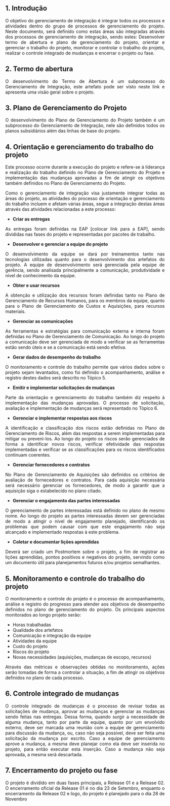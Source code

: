 ## 1. Introdução

<p align="justify">O objetivo do gerenciamento de integração é integrar todos os processos e atividades dentro do grupo de processos de gerenciamento do projeto. Neste documento, será definido como estas áreas são integradas através dos processos de gerenciamento de integração, sendo estes: Desenvolver termo de abertura e plano de gerenciamento do projeto, orientar e gerenciar o trabalho do projeto, monitorar e controlar o trabalho do projeto, realizar o controle integrado de mudanças e encerrar o projeto ou fase.</p>

## 2. Termo de abertura

<p align="justify">O desenvolvimento do Termo de Abertura é um subprocesso do Gerenciamento de Integração, este artefato pode ser visto neste link e apresenta uma visão geral sobre o projeto.</p>

## 3. Plano de Gerenciamento do Projeto

<p align="justify">O desenvolvimento do Plano de Gerenciamento do Projeto também é um subprocesso do Gerenciamento de Integração, nele são definidos todos os planos subsidiários além das linhas de base do projeto.</p>

## 4. Orientação e gerenciamento do trabalho do projeto

<p align="justify">Este processo ocorre durante a execução do projeto e refere-se à liderança e realização do trabalho definido no Plano de Gerenciamento do Projeto e implementação das mudanças aprovadas a fim de atingir os objetivos também definidos no Plano de Gerenciamento do Projeto.</p>

<p align="justify">Como o gerenciamento de integração visa justamente integrar todas as áreas do projeto, as atividades do processo de orientação e gerenciamento do trabalho incluem e afetam várias áreas, segue a integração destas áreas através das atividades relacionadas a este processo:</p>

   * **Criar as entregas**

<p align="justify">As entregas foram definidas na EAP [colocar link para a EAP], sendo divididas nas fases do projeto e representadas por pacotes de trabalho.</p>

   * **Desenvolver e gerenciar a equipe do projeto**

<p align="justify">O desenvolvimento da equipe se dará por treinamentos tanto nas tecnologias utilizadas quanto para o desenvolvimento dos artefatos do projeto. A equipe de desenvolvimento será gerenciada pela equipe de gerência, sendo analisada principalmente a comunicação, produtividade e nível de conhecimento da equipe.</p>

   * **Obter e usar recursos**

<p align="justify">A obtenção e utilização dos recursos foram definidas tanto no Plano de Gerenciamento de Recursos Humanos, para os membros da equipe, quanto para o Plano de Gerenciamento de Custos e Aquisições, para recursos materiais.</p>

   * **Gerenciar as comunicações**

<p align="justify">As ferramentas e estratégias para comunicação externa e interna foram definidas no Plano de Gerenciamento de Comunicação. Ao longo do projeto a comunicação deve ser gerenciada de modo a verificar se as ferramentas estão sendo úteis e se a comunicação está sendo efetiva.</p>

   * **Gerar dados de desempenho do trabalho**

<p align="justify">O monitoramento e controle do trabalho permite que vários dados sobre o projeto sejam levantados, como foi definido o acompanhamento, análise e registro destes dados será descrito no Tópico 5.</p>

   * **Emitir e implementar solicitações de mudanças**

<p align="justify">Parte da orientação e gerenciamento do trabalho também diz respeito à implementação das mudanças aprovadas. O processo de solicitação, avaliação e implementação de mudanças será representado no Tópico 6.</p>

   * **Gerenciar e implementar respostas aos riscos**

<p align="justify">A identificação e classificação dos riscos estão definidas no Plano de Gerenciamento de Riscos, além das respostas a serem implementadas para mitigar ou preveni-los. Ao longo do projeto os riscos serão gerenciados de forma a identificar novos riscos, verificar efetividade das respostas implementadas e verificar se as classificações para os riscos identificados continuam coerentes.</p>

   * **Gerenciar fornecedores e contratos**

<p align="justify">No Plano de Gerenciamento de Aquisições são definidos os critérios de avaliação de fornecedores e contratos. Para cada aquisição necessária será necessário gerenciar os fornecedores, de modo a garantir que a aquisição siga o estabelecido no plano citado.</p>

   * **Gerenciar o engajamento das partes interessadas**

<p align="justify">O gerenciamento de partes interessadas está definido no plano de mesmo nome. Ao longo do projeto as partes interessadas devem ser gerenciadas de modo a atingir o nível de engajamento planejado, identificando os problemas que podem causar com que este engajamento não seja alcançado e implementado respostas à este problema.</p>

   * **Coletar e documentar lições aprendidas**

<p align="justify">Deverá ser criado um Postmortem sobre o projeto, a fim de registrar as lições aprendidas, pontos positivos e negativos do projeto, servindo como um documento útil para planejamentos futuros e/ou projetos semalhantes.</p>

## 5. Monitoramento e controle do trabalho do projeto

<p align="justify">O monitoramento e controle do projeto é o processo de acompanhamento, análise e registro do
progresso para atender aos objetivos de desempenho definidos no plano de gerenciamento do projeto. Os principais aspectos monitorados ao longo projeto serão:</p>

* Horas trabalhadas
* Qualidade dos artefatos  
* Comunicação e integração da equipe 
* Atividades da equipe
* Custo do projeto
* Riscos do projeto
* Novas necessidades (aquisições, mudanças de escopo, recursos)

<p align="justify">Através das métricas e observações obtidas no monitoramento, ações serão tomadas de forma a controlar a situação, a fim de atingir os objetivos definidos no plano de cada processo.</p>

## 6. Controle integrado de mudanças

<p align="justify">O controle integrado de mudanças é o processo de revisar todas as solicitações de mudança,
aprovar as mudanças e gerenciar as mudanças sendo feitas nas entregas. Dessa forma, quando surgir a necessidade de alguma mudança, tanto por parte da equipe, quanto por um envolvido externo, deve ser marcada uma reunião com a equipe de gerenciamento para discussão da mudança, ou, caso não seja possível, deve ser feita uma solicitação da mudança por escrito. Caso a equipe de gerenciamento aprove a mudança, a mesma deve planejar como ela deve ser inserida no projeto, para então executar esta inserção. Caso a mudança não seja aprovada, a mesma será descartada.</p>

## 7. Encerramento do projeto ou fase

<p align="justify">O projeto é dividido em duas fases principais, a Release 01 e a Release 02. O encerramento oficial da Release 01 é no dia 23 de Setembro, enquanto o encerramento da Release 02 e logo, do projeto é planejado para o dia 28 de Novembro</p>
